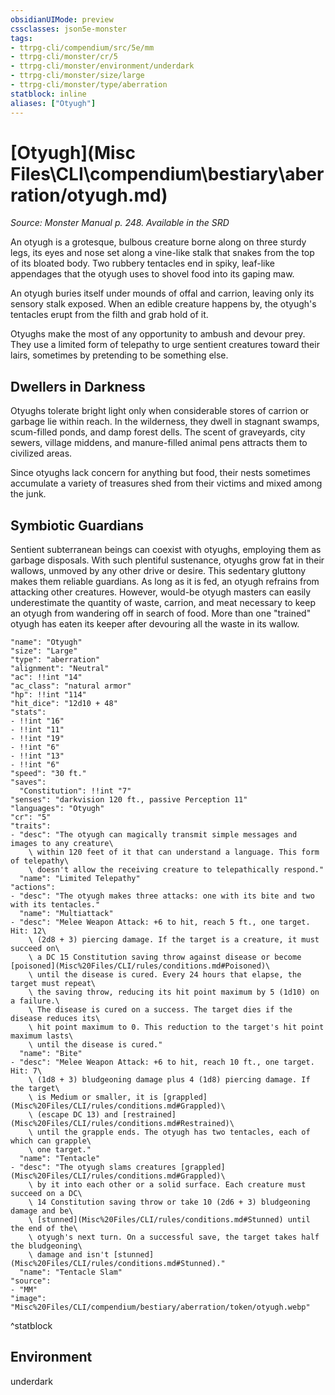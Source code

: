 ```yaml
---
obsidianUIMode: preview
cssclasses: json5e-monster
tags:
- ttrpg-cli/compendium/src/5e/mm
- ttrpg-cli/monster/cr/5
- ttrpg-cli/monster/environment/underdark
- ttrpg-cli/monster/size/large
- ttrpg-cli/monster/type/aberration
statblock: inline
aliases: ["Otyugh"]
---
```

# [Otyugh](Misc Files\CLI\compendium\bestiary\aberration/otyugh.md)
*Source: Monster Manual p. 248. Available in the <span title='Systems Reference Document (5.1)'>SRD</span>*  

An otyugh is a grotesque, bulbous creature borne along on three sturdy legs, its eyes and nose set along a vine-like stalk that snakes from the top of its bloated body. Two rubbery tentacles end in spiky, leaf-like appendages that the otyugh uses to shovel food into its gaping maw.

An otyugh buries itself under mounds of offal and carrion, leaving only its sensory stalk exposed. When an edible creature happens by, the otyugh's tentacles erupt from the filth and grab hold of it.

Otyughs make the most of any opportunity to ambush and devour prey. They use a limited form of telepathy to urge sentient creatures toward their lairs, sometimes by pretending to be something else.

## Dwellers in Darkness

Otyughs tolerate bright light only when considerable stores of carrion or garbage lie within reach. In the wilderness, they dwell in stagnant swamps, scum-filled ponds, and damp forest dells. The scent of graveyards, city sewers, village middens, and manure-filled animal pens attracts them to civilized areas.

Since otyughs lack concern for anything but food, their nests sometimes accumulate a variety of treasures shed from their victims and mixed among the junk.

## Symbiotic Guardians

Sentient subterranean beings can coexist with otyughs, employing them as garbage disposals. With such plentiful sustenance, otyughs grow fat in their wallows, unmoved by any other drive or desire. This sedentary gluttony makes them reliable guardians. As long as it is fed, an otyugh refrains from attacking other creatures. However, would-be otyugh masters can easily underestimate the quantity of waste, carrion, and meat necessary to keep an otyugh from wandering off in search of food. More than one "trained" otyugh has eaten its keeper after devouring all the waste in its wallow.

```statblock
"name": "Otyugh"
"size": "Large"
"type": "aberration"
"alignment": "Neutral"
"ac": !!int "14"
"ac_class": "natural armor"
"hp": !!int "114"
"hit_dice": "12d10 + 48"
"stats":
- !!int "16"
- !!int "11"
- !!int "19"
- !!int "6"
- !!int "13"
- !!int "6"
"speed": "30 ft."
"saves":
  "Constitution": !!int "7"
"senses": "darkvision 120 ft., passive Perception 11"
"languages": "Otyugh"
"cr": "5"
"traits":
- "desc": "The otyugh can magically transmit simple messages and images to any creature\
    \ within 120 feet of it that can understand a language. This form of telepathy\
    \ doesn't allow the receiving creature to telepathically respond."
  "name": "Limited Telepathy"
"actions":
- "desc": "The otyugh makes three attacks: one with its bite and two with its tentacles."
  "name": "Multiattack"
- "desc": "Melee Weapon Attack: +6 to hit, reach 5 ft., one target. Hit: 12\
    \ (2d8 + 3) piercing damage. If the target is a creature, it must succeed on\
    \ a DC 15 Constitution saving throw against disease or become [poisoned](Misc%20Files/CLI/rules/conditions.md#Poisoned)\
    \ until the disease is cured. Every 24 hours that elapse, the target must repeat\
    \ the saving throw, reducing its hit point maximum by 5 (1d10) on a failure.\
    \ The disease is cured on a success. The target dies if the disease reduces its\
    \ hit point maximum to 0. This reduction to the target's hit point maximum lasts\
    \ until the disease is cured."
  "name": "Bite"
- "desc": "Melee Weapon Attack: +6 to hit, reach 10 ft., one target. Hit: 7\
    \ (1d8 + 3) bludgeoning damage plus 4 (1d8) piercing damage. If the target\
    \ is Medium or smaller, it is [grappled](Misc%20Files/CLI/rules/conditions.md#Grappled)\
    \ (escape DC 13) and [restrained](Misc%20Files/CLI/rules/conditions.md#Restrained)\
    \ until the grapple ends. The otyugh has two tentacles, each of which can grapple\
    \ one target."
  "name": "Tentacle"
- "desc": "The otyugh slams creatures [grappled](Misc%20Files/CLI/rules/conditions.md#Grappled)\
    \ by it into each other or a solid surface. Each creature must succeed on a DC\
    \ 14 Constitution saving throw or take 10 (2d6 + 3) bludgeoning damage and be\
    \ [stunned](Misc%20Files/CLI/rules/conditions.md#Stunned) until the end of the\
    \ otyugh's next turn. On a successful save, the target takes half the bludgeoning\
    \ damage and isn't [stunned](Misc%20Files/CLI/rules/conditions.md#Stunned)."
  "name": "Tentacle Slam"
"source":
- "MM"
"image": "Misc%20Files/CLI/compendium/bestiary/aberration/token/otyugh.webp"
```
^statblock

## Environment

underdark